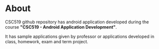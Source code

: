 # About #
CSC519 github repository has android application developed during the course **"CSC519 - Android Application Development"**.

It has sample applications given by professor or applications developed in class, homework, exam and term project.

